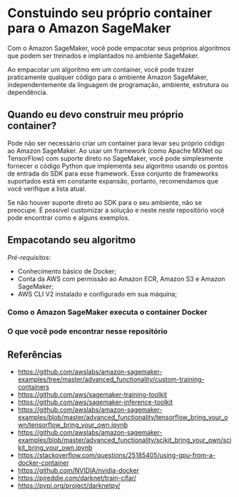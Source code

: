 # Constuindo seu próprio container para o Amazon SageMaker

Com o Amazon SageMaker, você pode empacotar seus próprios algoritmos que podem ser treinados e implantados no ambiente SageMaker.

Ao empacotar um algoritmo em um container, você pode trazer praticamente qualquer código para o ambiente Amazon SageMaker, independentemente da linguagem de programação, ambiente, estrutura ou dependência.

## Quando eu devo construir meu próprio container?

Pode não ser necessário criar um container para levar seu próprio código ao Amazon SageMaker. Ao usar um framework (como Apache MXNet ou TensorFlow) com suporte direto no SageMaker, você pode simplesmente fornecer o código Python que implementa seu algoritmo usando os pontos de entrada do SDK para esse framework. Esse conjunto de frameworks suportados está em constante expansão, portanto, recomendamos que você verifique a lista atual.

Se não houver suporte direto ao SDK para o seu ambiente, não se preocupe. É possível customizar a solução e neste neste repositório você pode encontrar como e alguns exemplos.

## Empacotando seu algoritmo

_Pré-requisitos:_

- Conhecimento básico de Docker;
- Conta da AWS com permissão ao Amazon ECR, Amazon S3 e Amazon SageMaker;
- AWS CLI V2 instalado e configurado em sua máquina;

### Como o Amazon SageMaker executa o container Docker

### O que você pode encontrar nesse repositório

## Referências

- https://github.com/awslabs/amazon-sagemaker-examples/tree/master/advanced_functionality/custom-training-containers
- https://github.com/aws/sagemaker-training-toolkit
- https://github.com/aws/sagemaker-inference-toolkit
- https://github.com/awslabs/amazon-sagemaker-examples/blob/master/advanced_functionality/tensorflow_bring_your_own/tensorflow_bring_your_own.ipynb
- https://github.com/awslabs/amazon-sagemaker-examples/blob/master/advanced_functionality/scikit_bring_your_own/scikit_bring_your_own.ipynb
- https://stackoverflow.com/questions/25185405/using-gpu-from-a-docker-container
- https://github.com/NVIDIA/nvidia-docker
- https://pjreddie.com/darknet/train-cifar/
- https://pypi.org/project/darknetpy/
